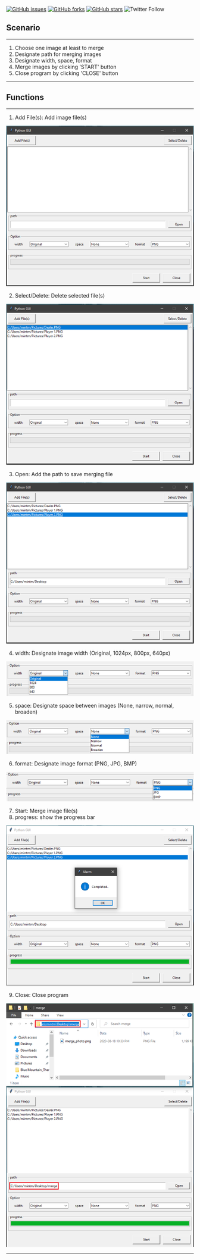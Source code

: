[![GitHub issues](https://img.shields.io/github/issues/youngmin-chung/py_GUI_create_screenshot?logo=github&logoColor=orange)](https://github.com/youngmin-chung/py_GUI_create_screenshot/issues) [![GitHub forks](https://img.shields.io/github/forks/youngmin-chung/py_GUI_create_screenshot?logo=github)](https://github.com/youngmin-chung/py_GUI_create_screenshot/network) [![GitHub stars](https://img.shields.io/github/stars/youngmin-chung/py_GUI_create_screenshot?logo=github)](https://github.com/youngmin-chung/py_GUI_create_screenshot/stargazers) ![Twitter Follow](https://img.shields.io/twitter/follow/youngmin_chung?style=social)

## Scenario

---
1. Choose one image at least to merge
2. Designate path for merging images
3. Designate width, space, format
4. Merge images by clicking 'START' button
5. Close program by clicking 'CLOSE' button
---

## Functions
---
1. Add File(s): Add image file(s)

<img src="https://github.com/youngmin-chung/capture/blob/master/py_screenshot_01.PNG?raw=true"/>

2. Select/Delete: Delete selected file(s)

<img src="https://github.com/youngmin-chung/capture/blob/master/py_screenshot_02.PNG?raw=true"/>

3. Open: Add the path to save merging file

<img src="https://github.com/youngmin-chung/capture/blob/master/py_screenshot_03.PNG?raw=true"/>

4. width: Designate image width (Original, 1024px, 800px, 640px)

<img src="https://github.com/youngmin-chung/capture/blob/master/py_screenshot_04_width.PNG?raw=true"/>

5. space: Designate space between images (None, narrow, normal, broaden)

<img src="https://github.com/youngmin-chung/capture/blob/master/py_screenshot_04_space.PNG?raw=true"/>

6. format: Designate image format (PNG, JPG, BMP)

<img src="https://github.com/youngmin-chung/capture/blob/master/py_screenshot_04_format.PNG?raw=true"/>

7. Start: Merge image file(s)
8. progress: show the progress bar

<img src="https://github.com/youngmin-chung/capture/blob/master/py_screenshot_05.PNG?raw=true"/>

9. Close: Close program

<img src="https://github.com/youngmin-chung/capture/blob/master/py_screenshot_06.PNG?raw=true"/>

---
